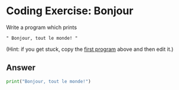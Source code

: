 # Coding Exercise: Bonjour
Write a program which prints

    " Bonjour, tout le monde! "
  
(Hint: if you get stuck, copy the [first program](https://github.com/ansilmbabl/CS-circle-python/blob/master/0%3A%20Hello!/first%20programme.md) above and then edit it.)

## Answer
```python
print("Bonjour, tout le monde!")

